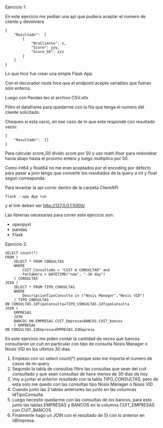 Ejercicio 1:

En este ejercicio me pedian una api que pudiera aceptar el numero de cliente y devolviera
```
{
    "Resultado":  [
        {
            "NroCliente": x,
            "Score": yyy,
            "Score_50": zzz        
        }
    ]
}
```

Lo que hice fue crear una simple Flask App. 

Con el decorador route hice que el endpoint acepte variables que fueran solo enteros.

Luego con Pandas leo el archivo CSV.xltx

Filtro el dataframe para quedarme con la fila que tenga el numero del cliente solicitado.

Chequeo si esta vacio, en ese caso de lo que este responde con resultado vacio:
```
{
    "Resultado":  []
}
```
Para calcular score_50 divido score por 50 y uso math.floor para redondear hacia abajo hasta el proximo entero y luego multiplico por 50.

Como int64 y float64 no me eran aceptados por el encoding por defecto para pasar a json tengo que convertir los resultados de
la query a int y float segun corresponda.

Para levantar la api correr dentro de la carpeta ClientAPI
```
flask --app App run
```
y el link deberi ser http://127.0.0.1:5000/<NroCliente>

Las librerias necesarias para correr este ejercicio son:
* openpyxl
* pandas
* Flask

Ejercicio 2:

```
SELECT count(*)
FROM (
    SELECT * FROM CONSULTAS
    WHERE
        CUIT_Consultado = "CUIT A CONSULTAR" and
        FechaHora > DATETIME("now", "-30 day")
    ) CONSULTAS
JOIN (
    SELECT * FROM TIPO_CONSULTAS
    WHERE
        DescripcionTipoConsulta in ("Nosis Manager","Nosis VID")
    ) TIPO_CONSULTAS
ON CONSULTAS.IdTipoConsulta=TIPO_CONSULTAS.IdTipoConsulta
JOIN (
    EMPRESAS
    JOIN 
    BANCOS ON EMPRESAS.CUIT_Empresa=BANCOS.CUIT_bancos
    ) EMPRESAS 
ON CONSULTAS.IdEmpresa=EMPRESAS.IdEmpresa
```

En este ejercicio me piden contar la cantidad de veces que bancos consultaron un cuit en 
particular con tipo de consulta Nosis Manager o Nosis VID en los ultimos 30 dias.

1) Empiezo con un select count(*) porque solo me importa el numero de casos de mi query
2) Segundo la tabla de consultas filtro las consultas que sean del cuit consultado y que sean consultas
de hace menos de 30 dias de hoy
3) Voy a juntar el anterior resultado con la tabla TIPO_CONSULTAS, pero de esta solo me quedo con las consultas tipo Nosis Manager o Nosis VID
4) Cuando junto las 2 tablas anteriores las junto en las columnas IdTipoConsulta 
5) Luego necesito quedarme con las consultas de los bancos, para esto junto las tablas EMPRESAS y BANCOS en la columna CUIT_EMPRESAS con CUIT_BANCOS
6) Finalmente hago un JOIN con el resultado de 5) con lo anterior en IdEmpresa.
